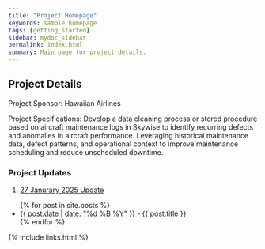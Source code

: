 ```yaml
---
title: "Project Homepage"
keywords: sample homepage
tags: [getting_started]
sidebar: mydoc_sidebar
permalink: index.html
summary: Main page for project details.
---
```


## Project Details

Project Sponsor: Hawaiian Airlines

Project Specifications: Develop a data cleaning process or stored procedure based on aircraft maintenance logs in Skywise to identify recurring defects and anomalies in aircraft performance. Leveraging historical maintenance data, defect patterns, and operational context to improve maintenance scheduling and reduce unscheduled downtime.

### Project Updates

1. [27 Janurary 2025 Update](/update01.html)

<ul>
  {% for post in site.posts %}
    <li>
      <a href="{{ post.url }}">{{ post.date | date: "%d %B %Y" }} - {{ post.title }}</a>
    </li>
  {% endfor %}
</ul>

{% include links.html %}
